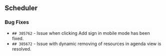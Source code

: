 ##  Scheduler

###    Bug Fixes

- `## 305762` - Issue when clicking Add sign in mobile mode has been fixed.
- `## 305672` - Issue with dynamic removing of resources in agenda view is resolved.
